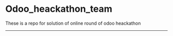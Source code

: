 # Odoo_heackathon_team
These is a repo for solution of online round of odoo heackathon   
_________________________________________________________________
